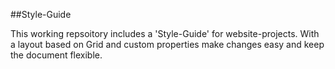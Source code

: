 ##Style-Guide

This working repsoitory includes a 'Style-Guide' for website-projects.
With a layout based on Grid and custom properties make changes easy and keep the document flexible.
